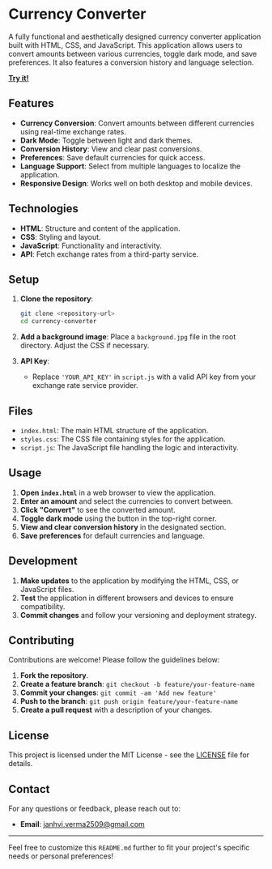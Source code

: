 # Currency Converter

A fully functional and aesthetically designed currency converter application built with HTML, CSS, and JavaScript. This application allows users to convert amounts between various currencies, toggle dark mode, and save preferences. It also features a conversion history and language selection.

**[Try it!](https://janhviverma.github.io/Currency-Converter/)**

## Features

- **Currency Conversion**: Convert amounts between different currencies using real-time exchange rates.
- **Dark Mode**: Toggle between light and dark themes.
- **Conversion History**: View and clear past conversions.
- **Preferences**: Save default currencies for quick access.
- **Language Support**: Select from multiple languages to localize the application.
- **Responsive Design**: Works well on both desktop and mobile devices.

## Technologies

- **HTML**: Structure and content of the application.
- **CSS**: Styling and layout.
- **JavaScript**: Functionality and interactivity.
- **API**: Fetch exchange rates from a third-party service.

## Setup

1. **Clone the repository**:
    ```bash
    git clone <repository-url>
    cd currency-converter
    ```

2. **Add a background image**:
   Place a `background.jpg` file in the root directory. Adjust the CSS if necessary.

3. **API Key**:
   - Replace `'YOUR_API_KEY'` in `script.js` with a valid API key from your exchange rate service provider.

## Files

- `index.html`: The main HTML structure of the application.
- `styles.css`: The CSS file containing styles for the application.
- `script.js`: The JavaScript file handling the logic and interactivity.

## Usage

1. **Open `index.html`** in a web browser to view the application.
2. **Enter an amount** and select the currencies to convert between.
3. **Click "Convert"** to see the converted amount.
4. **Toggle dark mode** using the button in the top-right corner.
5. **View and clear conversion history** in the designated section.
6. **Save preferences** for default currencies and language.


## Development

1. **Make updates** to the application by modifying the HTML, CSS, or JavaScript files.
2. **Test** the application in different browsers and devices to ensure compatibility.
3. **Commit changes** and follow your versioning and deployment strategy.

## Contributing

Contributions are welcome! Please follow the guidelines below:

1. **Fork the repository**.
2. **Create a feature branch**: `git checkout -b feature/your-feature-name`
3. **Commit your changes**: `git commit -am 'Add new feature'`
4. **Push to the branch**: `git push origin feature/your-feature-name`
5. **Create a pull request** with a description of your changes.

## License

This project is licensed under the MIT License - see the [LICENSE](LICENSE) file for details.

## Contact

For any questions or feedback, please reach out to:

- **Email**: janhvi.verma2509@gmail.com
---

Feel free to customize this `README.md` further to fit your project's specific needs or personal preferences!
